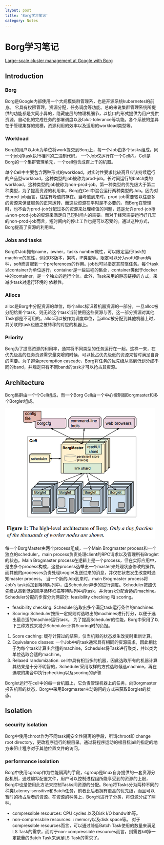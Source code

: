 ```yaml
---
layout: post
title: 'Borg学习笔记'
category: Notes
---
```


# Borg学习笔记

[Large-scale cluster management at Google with Borg](https://github.com/boylinshan/boylinshan.github.io/blob/master/pages/borg.pdf)

## Introduction

### Borg

Borg是Google内部使用一个大规模集群管理系，也是开源系统kubernetes的前身。 它具有权限管理，资源分配，任务调度等功能。总的来说集群管理系统所提供的功能都是大同小异的，隐藏底层的物理机细节，以接口的形式提供为用户提供资源，自动化的完成任务的部署调度以及falut-tolerance等功能。各个系统的差异在于管理集群的规模，资源利用的效率以及适用的workload类型等。

### Workload

Borg的用户以Job为单位将work提交到Borg上，每一个Job由多个tasks组成，同一个job的task执行相同的二进制代码。 一个Job仅运行在一个Cell内。Cell是Borg的一个集群管理单元，一个cell包含成百上千的机器。

 单个Cell中主要包含两种形式的workload，对实时性要求比较高且应该持续运行的产品型workload，这种类型的job被称为prod-job。长时间运行的batch类的workload，这种类型的job被称为non-prod-job。第一种类型的优先级大于第二种类型，为了提高资源的利用率，Borg在Cell中混合运行两种类型的Job。因为对于prod-job而言，往往有峰值的存在。当峰值到来时，prod-job需要较以往更多的资源来保证服务的正常运转，而这些资源在平时是不必要的。而Borg在管理时，也不会为prod-job分配过多的资源来处理峰值的问题，还是允许prod-job抢占non-prod-job的资源来满足自己短时间内的需要。而对于经常需要运行好几天的non-prod-job而言，短时间内的停止工作也是可以忍受的。通过这种方式，Borg提高了资源的利用率。

### Jobs and tasks

Borg中Job拥有name，owner，tasks number属性，可以限定运行task的 machine的属性，例如OS版本，架构，IP类型等。限定可以分为soft和hard两种，soft而言起到一个preferences的作用。job也可以指定其前驱任务。每个task以container为单位运行，container是一些进程的集合，container类似于docker中的container，是一个独立的运行个体。此外，Task采用的静态链接的方式，来减少task对运行环境的 依赖性。

### Allocs

alloc是Borg中分配资源的单位，每个alloc标识着机器资源的一部分，一旦alloc被分配给某个task，则无论这个task当前使用这些资源与否，这一部分资源对其他Task都是不可用的。alloc可以被作为调度单位，当alloc被分配到其他机器上时，其关联的task也随之被转移的对应的机器上。

### Priority

Borg为了提高资源的利用率，通常将不同类型的任务运行在一起。这样一来，在优先级高的任务资源需求量突增的时候，可以抢占优先级低的资源来暂时满足自身的需要。为了避免preemption cascade，Borg将任务的优先级从高到低划分成不同的band，并规定只有不同band的task才可以抢占其资源。


## Architecture

Borg集群由一个个Cell组成，而一个Borg Cell由一个中心控制器Borgmaster和多个Borglet组成。

![RPyC](/img/borg.png)

每一个BorgMaster由两个process组成，一个Main Brogmaster process和一个独立的scheduler。main process负责处理client的RPC请求以及管理所有Broglet的状态。Main Brogmaster process在逻辑上是一个process，但在实际应用中，是由多个process构成，这些process选举出一个master来处理状态修改的操作，而其他的processes负责处理broglet发送过来的消息，并仅在状态发生改变时通知master process。
当一个新的Job到来时，main Brogmaster process将Job's task添加到等待队列中，由Scheduler异步的进行调度。Scheduler按照优先级从高到低的顺序循环扫描等待队列中的task，并为task分配合适的machine。Scheduler分配的步骤分为两部分: feasibility checking 和 scoring。
- feasibility checking: Scheduler选取出多个满足task运行条件的machines.
- Scoring: Scheduler按照一定规则对选取出的machines进行打分，以便于选出最合适的machine运行task。
为了提高Scheduler的性能，Borg中采用了以下三种方式来减少Scheduler计算Scoring时的负担。
1. Score caching:  缓存计算过的结果，仅当机器的状态发生改变时重新计算。
2. Equivalance classes:  一个Job中的task通常具有相同的资源需求，因此相比于为每个task计算出合适的machine，Scheduler将Task进行聚类，并以类为单位选取合适的machine。
3. Relaxed randomization: cell中具有相当多的机器，因此选取所有的机器计算其结果是十分不明智的，Scheduler采用取样的方式选取候选machine，再在选取的集合中执行checking以及scoring的步骤

Borglet运行在cell中的每一台机器上，它负责管理机器上的任务，向Borgmaster报告机器的状态，Borg中采用Borgmaster主动询问的方式来获取Borglet的状态。

## Isolation

### security isolation

Borg中使用chroot作为不同task间安全性隔离的手段，所谓chroot即 change root directory，更改程序运行的根目录。通过将程序运动的根目标jail的指定的地方来阻止程序对于其他位置文件的访问。

### performance isolation

Borg中使用cgroup作为性能隔离的手段，cgroup是linux自身提供的一套资源分配机制，通过编写配置文件，用户可以控制进程组所能享受到的资源的上限，Borg中也是使用此方法来控制Tasks间资源的分配。Borg将Tasks分为两种不同的种类Latency-sensitive和Batch任务，前者比后者拥有更高的优先级，而且可以暂时的抢占后者的资源。在资源的种类上，Borg也进行了分类，将资源分成了两种。
- compressible resources: CPU cycles 以及Disk I/O bandwith等。
- non-compressbile resources: : memory以及disk space等。
对于compressible resources而言，可以通过降低Batch Task使用的数量来满足LS Task的需求，而对于non-compressible resources而言，则需要kill掉一定数量的Batch Task来满足LS Task的需求了。



